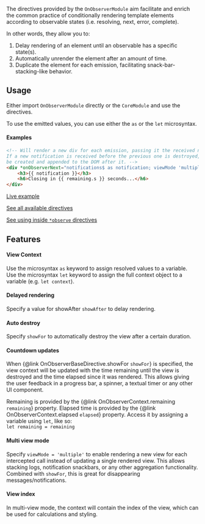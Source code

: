 The directives provided by the `OnObserverModule` aim facilitate and enrich the common practice of conditionally rendering template elements according to observable states (i.e. resolving, next, error, complete).

In other words, they allow you to:
1. Delay rendering of an element until an observable has a specific state(s).
2. Automatically unrender the element after an amount of time.
3. Duplicate the element for each emission, facilitating snack-bar-stacking-like behavior.

## Usage
Either import `OnObserverModule` directly or the `CoreModule` and use the directives.

To use the emitted values, you can use either the `as` or the `let` microsyntax.

#### Examples

```html
<!-- Will render a new div for each emission, passing it the received notification and destroying it after 5 seconds.
If a new notification is received before the previous one is destroyed, the div will not be replaced. A new one will 
be created and appended to the DOM after it. -->
<div *onObserverNext="notifications$ as notification; viewMode 'multiple'; showFor '5s'; let remaining = remaining">
    <h3>{{ notification }}</h3>
    <h6>Closing in {{ remaining.s }} seconds...</h6>
</div>
```

[Live example](https://bs-angular-zen.web.app/Core%20Module/*onObserver%20directives)

[See all available directives](/docs/zen/modules/OnObserverModule.html)

[See using inside `*observe` directives](observemodule.html#shared-observable)

## Features

#### View Context
Use the microsyntax `as` keyword to assign resolved values to a variable.
Use the microsyntax `let` keyword to assign the  full context object to a variable (e.g. `let context`).
 
#### Delayed rendering
Specify a value for showAfter `showAfter` to delay rendering.

#### Auto destroy
Specify `showFor` to automatically destroy the view after a certain duration.

#### Countdown updates
When {@link OnObserverBaseDirective.showFor `showFor`} is specified, the view context will be updated with the time remaining until the view is destroyed and the time elapsed since it was rendered. This allows giving the user feedback in a progress bar, a spinner, a textual timer or any other UI component. 

Remaining is provided by the {@link OnObserverContext.remaining `remaining`} property. Elapsed time is provided by the {@link OnObserverContext.elapsed `elapsed`} property. Access it by assigning a variable using `let`, like so:  
`let remaining = remaining`

#### Multi view mode
Specify `viewMode = 'multiple'` to enable rendering a new view for each intercepted call
instead of updating a single rendered view. This allows stacking logs, notification snackbars, or any other aggregation functionality.
Combined with `showFor`, this is great for disappearing messages/notifications.

#### View index
In multi-view mode, the context will contain the index of the view, which can be used for calculations and styling.
